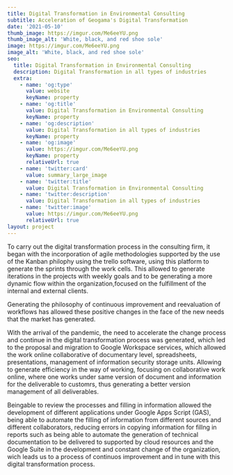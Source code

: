 ```yaml
---
title: Digital Transformation in Environmental Consulting
subtitle: Acceleration of Geogama's Digital Transformation
date: '2021-05-10'
thumb_image: https://imgur.com/Me6eeYU.png
thumb_image_alt: 'White, black, and red shoe sole'
image: https://imgur.com/Me6eeYU.png
image_alt: 'White, black, and red shoe sole'
seo:
  title: Digital Transformation in Environmental Consulting
  description: Digital Transformation in all types of industries
  extra:
    - name: 'og:type'
      value: website
      keyName: property
    - name: 'og:title'
      value: Digital Transformation in Environmental Consulting
      keyName: property
    - name: 'og:description'
      value: Digital Transformation in all types of industries
      keyName: property
    - name: 'og:image'
      value: https://imgur.com/Me6eeYU.png
      keyName: property
      relativeUrl: true
    - name: 'twitter:card'
      value: summary_large_image
    - name: 'twitter:title'
      value: Digital Transformation in Environmental Consulting
    - name: 'twitter:description'
      value: Digital Transformation in all types of industries
    - name: 'twitter:image'
      value: https://imgur.com/Me6eeYU.png
      relativeUrl: true
layout: project
---
```


To carry out the digital transformation process in the consulting firm, it began with the incorporation of agile methodologies supported by the use of the Kanban philophy using the trello software, using this platform to generate the sprints through the work cells. This allowed to generate iterations in the projects with weekly goals and to be generating a more dynamic flow within the organization,focused on the fulfillment of the internal and external clients.

Generating the philosophy of continuous improvement and reevaluation of workflows has allowed these positive changes in the face of the new needs that the market has generated.

With the arrival of the pandemic, the need to accelerate the change process and continue in the digital transformation process was generated, which led to the proposal and migration to Google Workspace services, which allowed the work online collaborative of documentary level, spreadsheets, presentations, management of information security storage units. Allowing to generate efficiency in the way of working, focusing on collaborative work online, where one works under same version of document and information for the deliverable to customrs, thus generating a better version management of all deliverables.

Beingable to review the processes and filling in information allowed the development of different applications under Google Apps Script (GAS), being able to automate the filling of information from different sources and different collaborators, reducing errors in copying information for fillng in reports such as being able to automate the generation of technical documentation to be delivered to supported by cloud resources and the Google Suite in the development and constant change of the organization, wich leads us to a process of continuos improvement and in tune with this digital transformation process.
